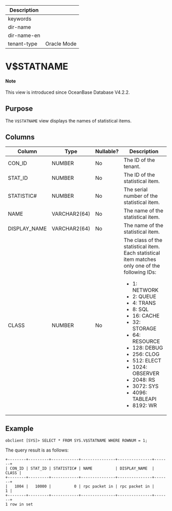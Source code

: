 | Description ||
|---|---|
| keywords ||
| dir-name ||
| dir-name-en ||
| tenant-type | Oracle Mode |

# V$STATNAME

<main id="notice" type='explain'>
<h4>Note</h4>
<p>This view is introduced since OceanBase Database V4.2.2. </p>
</main>

## Purpose

The `V$STATNAME` view displays the names of statistical items.

## Columns

| **Column** | **Type** | **Nullable?** | **Description** |
|--------------|-------------|---------------------|----------------------------------------|
| CON_ID | NUMBER | No | The ID of the tenant. |
| STAT_ID | NUMBER | No | The ID of the statistical item. |
| STATISTIC# | NUMBER | No | The serial number of the statistical item. |
| NAME | VARCHAR2(64) | No | The name of the statistical item. |
| DISPLAY_NAME | VARCHAR2(64) | No | The name of the statistical item. |
| CLASS | NUMBER | No | The class of the statistical item. Each statistical item matches only one of the following IDs:  <ul><li>1: NETWORK</li> <li>2: QUEUE</li> <li>4: TRANS</li> <li>8: SQL</li> <li>16: CACHE</li> <li>32: STORAGE</li> <li>64: RESOURCE</li> <li>128: DEBUG</li> <li>256: CLOG</li> <li>512: ELECT</li> <li>1024: OBSERVER</li> <li>2048: RS</li> <li>3072: SYS</li> <li>4096: TABLEAPI</li> <li>8192: WR</li></ul> |

## Example

```shell
obclient [SYS]> SELECT * FROM SYS.V$STATNAME WHERE ROWNUM = 1;
```

The query result is as follows:

```shell
+--------+---------+------------+---------------+---------------+-------+
| CON_ID | STAT_ID | STATISTIC# | NAME          | DISPLAY_NAME  | CLASS |
+--------+---------+------------+---------------+---------------+-------+
|   1004 |   10000 |          0 | rpc packet in | rpc packet in |     1 |
+--------+---------+------------+---------------+---------------+-------+
1 row in set
```
